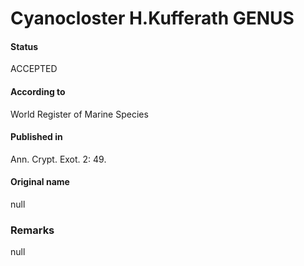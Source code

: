 # Cyanocloster H.Kufferath GENUS

#### Status
ACCEPTED

#### According to
World Register of Marine Species

#### Published in
Ann. Crypt. Exot. 2: 49.

#### Original name
null

### Remarks
null